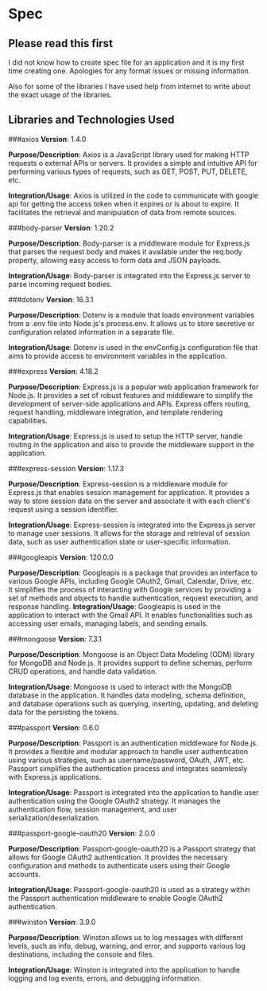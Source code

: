 # Spec

## Please read this first
I did not know how to create spec file for an application and it is my first time creating one. Apologies for any format issues or missing information. 

Also for some of the libraries I have used help from internet to write about the exact usage of the libraries. 

## Libraries and Technologies Used

###axios
__Version__: 1.4.0

__Purpose/Description__: Axios is a JavaScript library used for making HTTP requests o external APIs or servers. It provides a simple and intuitive API for performing various types of requests, such as GET, POST, PUT, DELETE, etc. 

__Integration/Usage__: Axios is utilized in the code to communicate with google api for getting the access token when it expires or is about to expire. It facilitates the retrieval and manipulation of data from remote sources.

###body-parser
__Version__: 1.20.2

__Purpose/Description__: Body-parser is a middleware module for Express.js that parses the request body and makes it available under the req.body property, allowing easy access to form data and JSON payloads.

__Integration/Usage__: Body-parser is integrated into the Express.js server to parse incoming request bodies. 

###dotenv
__Version__: 16.3.1

__Purpose/Description__: Dotenv is a module that loads environment variables from a .env file into Node.js's process.env. It allows us to store secretive or configuration related information in a separate file.

__Integration/Usage__: Dotenv is used in the envConfig.js configuration file that aims to provide access to environment variables in the application.

###express
__Version__: 4.18.2

__Purpose/Description__: Express.js is a popular web application framework for Node.js. It provides a set of robust features and middleware to simplify the development of server-side applications and APIs. Express offers routing, request handling, middleware integration, and template rendering capabilities.

__Integration/Usage__: Express.js is used to setup the HTTP server, handle routing in the application and also to provide the middleware support in the application.

###express-session
__Version__: 1.17.3

__Purpose/Description__: Express-session is a middleware module for Express.js that enables session management for application. It provides a way to store session data on the server and associate it with each client's request using a session identifier.

__Integration/Usage__: Express-session is integrated into the Express.js server to manage user sessions. It allows for the storage and retrieval of session data, such as user authentication state or user-specific information.

###googleapis
__Version__: 120.0.0

__Purpose/Description__: Googleapis is a package that provides an interface to various Google APIs, including Google OAuth2, Gmail, Calendar, Drive, etc. It simplifies the process of interacting with Google services by providing a set of methods and objects to handle authentication, request execution, and response handling.
__Integration/Usage__: Googleapis is used in the application to interact with the Gmail API. It enables functionalities such as accessing user emails, managing labels, and sending emails.

###mongoose
__Version__: 7.3.1

__Purpose/Description__: Mongoose is an Object Data Modeling (ODM) library for MongoDB and Node.js. It provides support to define schemas, perform CRUD operations, and handle data validation.

__Integration/Usage__: Mongoose is used to interact with the MongoDB database in the application. It handles data modeling, schema definition, and database operations such as querying, inserting, updating, and deleting data for the persisting the tokens.

###passport
__Version__: 0.6.0

__Purpose/Description__: Passport is an authentication middleware for Node.js. It provides a flexible and modular approach to handle user authentication using various strategies, such as username/password, OAuth, JWT, etc. Passport simplifies the authentication process and integrates seamlessly with Express.js applications.

__Integration/Usage__: Passport is integrated into the application to handle user authentication using the Google OAuth2 strategy. It manages the authentication flow, session management, and user serialization/deserialization.

###passport-google-oauth20
__Version__: 2.0.0

__Purpose/Description__: Passport-google-oauth20 is a Passport strategy that allows for Google OAuth2 authentication. It provides the necessary configuration and methods to authenticate users using their Google accounts.

__Integration/Usage__: Passport-google-oauth20 is used as a strategy within the Passport authentication middleware to enable Google OAuth2 authentication. 

###winston
__Version__: 3.9.0

__Purpose/Description__: Winston allows us to log messages with different levels, such as info, debug, warning, and error, and supports various log destinations, including the console and files.

__Integration/Usage__: Winston is integrated into the application to handle logging and log events, errors, and debugging information.